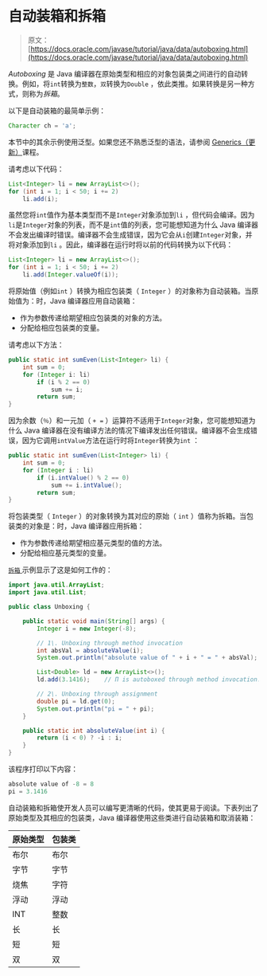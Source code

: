 # 自动装箱和拆箱

> 原文： [https://docs.oracle.com/javase/tutorial/java/data/autoboxing.html](https://docs.oracle.com/javase/tutorial/java/data/autoboxing.html)

_Autoboxing_ 是 Java 编译器在原始类型和相应的对象包装类之间进行的自动转换。例如，将`int`转换为`整数`，`双`转换为`Double` ，依此类推。如果转换是另一种方式，则称为*拆箱*。

以下是自动装箱的最简单示例：

```java
Character ch = 'a';

```

本节中的其余示例使用泛型。如果您还不熟悉泛型的语法，请参阅 [Generics（更新）](../generics/index.html)课程。

请考虑以下代码：

```java
List<Integer> li = new ArrayList<>();
for (int i = 1; i < 50; i += 2)
    li.add(i);

```

虽然您将`int`值作为基本类型而不是`Integer`对象添加到`li` ，但代码会编译。因为`li`是`Integer`对象的列表，而不是`int`值的列表，您可能想知道为什么 Java 编译器不会发出编译时错误。编译器不会生成错误，因为它会从`i`创建`Integer`对象，并将对象添加到`li` 。因此，编译器在运行时将以前的代码转换为以下代码：

```java
List<Integer> li = new ArrayList<>();
for (int i = 1; i < 50; i += 2)
    li.add(Integer.valueOf(i));

```

将原始值（例如`int` ）转换为相应包装类（ `Integer` ）的对象称为自动装箱。当原始值为：时，Java 编译器应用自动装箱：

*   作为参数传递给期望相应包装类的对象的方法。
*   分配给相应包装类的变量。

请考虑以下方法：

```java
public static int sumEven(List<Integer> li) {
    int sum = 0;
    for (Integer i: li)
        if (i % 2 == 0)
            sum += i;
        return sum;
}

```

因为余数（`％`）和一元加（ `+ =` ）运算符不适用于`Integer`对象，您可能想知道为什么 Java 编译器在没有编译方法的情况下编译发出任何错误。编译器不会生成错误，因为它调用`intValue`方法在运行时将`Integer`转换为`int` ：

```java
public static int sumEven(List<Integer> li) {
    int sum = 0;
    for (Integer i : li)
        if (i.intValue() % 2 == 0)
            sum += i.intValue();
        return sum;
}

```

将包装类型（ `Integer` ）的对象转换为其对应的原始（ `int` ）值称为拆箱。当包装类的对象是：时，Java 编译器应用拆箱：

*   作为参数传递给期望相应基元类型的值的方法。
*   分配给相应基元类型的变量。

[``拆箱`` ](examples/Unboxing.java)示例显示了这是如何工作的：

```java
import java.util.ArrayList;
import java.util.List;

public class Unboxing {

    public static void main(String[] args) {
        Integer i = new Integer(-8);

        // 1\. Unboxing through method invocation
        int absVal = absoluteValue(i);
        System.out.println("absolute value of " + i + " = " + absVal);

        List<Double> ld = new ArrayList<>();
        ld.add(3.1416);    // Π is autoboxed through method invocation.

        // 2\. Unboxing through assignment
        double pi = ld.get(0);
        System.out.println("pi = " + pi);
    }

    public static int absoluteValue(int i) {
        return (i < 0) ? -i : i;
    }
}

```

该程序打印以下内容：

```java
absolute value of -8 = 8
pi = 3.1416

```

自动装箱和拆箱使开发人员可以编写更清晰的代码，使其更易于阅读。下表列出了原始类型及其相应的包装类，Java 编译器使用这些类进行自动装箱和取消装箱：

| 原始类型 | 包装类 |
| --- | --- |
| 布尔 | 布尔 |
| 字节 | 字节 |
| 烧焦 | 字符 |
| 浮动 | 浮动 |
| INT | 整数 |
| 长 | 长 |
| 短 | 短 |
| 双 | 双 |